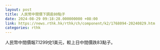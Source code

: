 ```yaml
---
layout: post
title: 人民幣中間價下調逾80點子
date: 2024-08-29 09:18:28.000000000 +08:00
link: https://news.rthk.hk/rthk/ch/component/k2/1768094-20240829.htm
categories: rthk
---
```


人民幣中間價報7.1299兌1美元，較上日中間價跌83點子。
